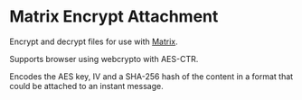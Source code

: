 # Matrix Encrypt Attachment

Encrypt and decrypt files for use with [Matrix](https://matrix.org).

Supports browser using webcrypto with AES-CTR.

Encodes the AES key, IV and a SHA-256 hash of the content in a format that could be attached to an instant message.
